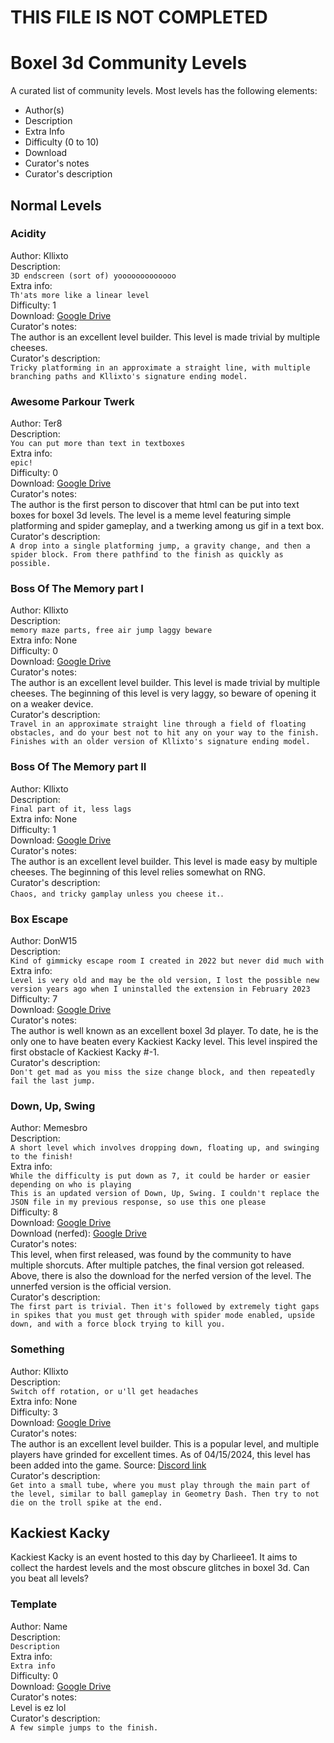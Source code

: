 # THIS FILE IS NOT COMPLETED
# Boxel 3d Community Levels
A curated list of community levels. Most levels has the following elements:
- Author(s)
- Description
- Extra Info
- Difficulty (0 to 10)
- Download
- Curator's notes
- Curator's description
## Normal Levels
### Acidity
Author: Kllixto  
Description:  
```3D endscreen (sort of) yooooooooooooo```  
Extra info:  
```Th'ats more like a linear level```  
Difficulty: 1  
Download: [Google Drive](https://drive.google.com/open?id=1Qas3IVHQMV7iMscNWfN1p4wr8OswMO3i)  
Curator's notes:  
The author is an excellent level builder. This level is made trivial by multiple cheeses.  
Curator's description:  
```Tricky platforming in an approximate a straight line, with multiple branching paths and Kllixto's signature ending model.```
### Awesome Parkour Twerk
Author: Ter8  
Description:  
```You can put more than text in textboxes```  
Extra info:  
```epic!```  
Difficulty: 0  
Download: [Google Drive](https://drive.google.com/open?id=1zYU_1t1RGcRJ9ynmHLtm7nYdvYcT7TbQ)  
Curator's notes:  
The author is the first person to discover that html can be put into text boxes for boxel 3d levels. The level is a meme level featuring simple platforming and spider gameplay, and a twerking among us gif in a text box.  
Curator's description:  
```A drop into a single platforming jump, a gravity change, and then a spider block. From there pathfind to the finish as quickly as possible.```
### Boss Of The Memory part I
Author: Kllixto  
Description:  
```memory maze parts, free air jump laggy beware```  
Extra info: None  
Difficulty: 0  
Download: [Google Drive](https://drive.google.com/open?id=1hgA0SfDf0TnvKqCbPN7GShrPcofCIumq)  
Curator's notes:  
The author is an excellent level builder. This level is made trivial by multiple cheeses. The beginning of this level is very laggy, so beware of opening it on a weaker device.  
Curator's description:  
```Travel in an approximate straight line through a field of floating obstacles, and do your best not to hit any on your way to the finish. Finishes with an older version of Kllixto's signature ending model.```
### Boss Of The Memory part II
Author: Kllixto  
Description:  
```Final part of it, less lags```  
Extra info: None  
Difficulty: 1  
Download: [Google Drive](https://drive.google.com/open?id=1RxwD3Y4zpruxFEZHyj9lID4maXIE4BTk)  
Curator's notes:  
The author is an excellent level builder. This level is made easy by multiple cheeses. The beginning of this level relies somewhat on RNG.  
Curator's description:  
```Chaos, and tricky gamplay unless you cheese it.```.
### Box Escape
Author: DonW15  
Description:  
```Kind of gimmicky escape room I created in 2022 but never did much with```  
Extra info:  
```Level is very old and may be the old version, I lost the possible new version years ago when I uninstalled the extension in February 2023```  
Difficulty: 7  
Download: [Google Drive](https://drive.google.com/open?id=17uk5rAwOl5-dejIG63nPn-VtukO2gPBg)  
Curator's notes:  
The author is well known as an excellent boxel 3d player. To date, he is the only one to have beaten every Kackiest Kacky level. This level inspired the first obstacle of Kackiest Kacky #-1.  
Curator's description:  
```Don't get mad as you miss the size change block, and then repeatedly fail the last jump.```
### Down, Up, Swing
Author: Memesbro  
Description:  
```A short level which involves dropping down, floating up, and swinging to the finish!```  
Extra info:  
```While the difficulty is put down as 7, it could be harder or easier depending on who is playing```  
```This is an updated version of Down, Up, Swing. I couldn't replace the JSON file in my previous response, so use this one please```  
Difficulty: 8  
Download: [Google Drive](https://drive.google.com/open?id=1_rDZwKhuTjDjxvrgV15p_3sPdX27OcZz)  
Download (nerfed): [Google Drive](https://drive.google.com/open?id=1c94oA7rky224YJP95CsMCDnMaSb89qPk)  
Curator's notes:  
This level, when first released, was found by the community to have multiple shorcuts. After multiple patches, the final version got released. Above, there is also the download for the nerfed version of the level. The unnerfed version is the official version.  
Curator's description:  
```The first part is trivial. Then it's followed by extremely tight gaps in spikes that you must get through with spider mode enabled, upside down, and with a force block trying to kill you.```
### Something
Author: Kllixto  
Description:  
```Switch off rotation, or u'll get headaches```  
Extra info: None  
Difficulty: 3  
Download: [Google Drive](https://drive.google.com/open?id=1E7YHlgRkM-XJqrJJcLH-UZzyahLdzn5W)  
Curator's notes:  
The author is an excellent level builder. This is a popular level, and multiple players have grinded for excellent times. As of 04/15/2024, this level has been added into the game. Source: [Discord link](https://discord.com/channels/855086881778827294/933865169182949417/1229450908946137239)  
Curator's description:  
```Get into a small tube, where you must play through the main part of the level, similar to ball gameplay in Geometry Dash. Then try to not die on the troll spike at the end.```

## Kackiest Kacky
Kackiest Kacky is an event hosted to this day by Charlieee1. It aims to collect the hardest levels and the most obscure glitches in boxel 3d. Can you beat all levels?


### Template
Author: Name  
Description:  
```Description```  
Extra info:  
```Extra info```  
Difficulty: 0  
Download: [Google Drive]()  
Curator's notes:  
Level is ez lol  
Curator's description:  
```A few simple jumps to the finish.```
